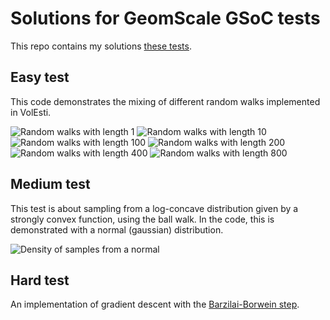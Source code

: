 # Solutions for GeomScale GSoC tests

This repo contains my solutions [these
tests](https://github.com/GeomScale/gsoc2020/wiki/Efficient-MCMC-sampling-based-on-the-underdamped-Langevin-diffusion#tests).

## Easy test

This code demonstrates the mixing of different random walks implemented in VolEsti.

![Random walks with length 1](img/walks-0.png)
![Random walks with length 10](img/walks-1.png)
![Random walks with length 100](img/walks-2.png)
![Random walks with length 200](img/walks-3.png)
![Random walks with length 400](img/walks-4.png)
![Random walks with length 800](img/walks-5.png)

## Medium test

This test is about sampling from a log-concave distribution given by a strongly
convex function, using the ball walk. In the code, this is demonstrated with a
normal (gaussian) distribution.

![Density of samples from a normal](img/normal_sample.png)

## Hard test

An implementation of gradient descent with the [Barzilai-Borwein
step](https://www.math.ucla.edu/~wotaoyin/math273a/slides/Lec4a_Baizilai_Borwein_method_273a_2015_f.pdf).
